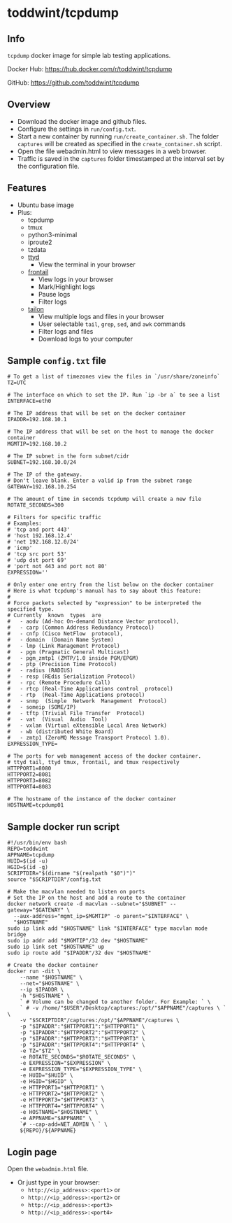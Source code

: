# toddwint/tcpdump

## Info

`tcpdump` docker image for simple lab testing applications.

Docker Hub: <https://hub.docker.com/r/toddwint/tcpdump>

GitHub: <https://github.com/toddwint/tcpdump>


## Overview

- Download the docker image and github files.
- Configure the settings in `run/config.txt`.
- Start a new container by running `run/create_container.sh`. The folder `captures` will be created as specified in the `create_container.sh` script.
- Open the file webadmin.html to view messages in a web browser.
- Traffic is saved in the `captures` folder timestamped at the interval set by the configuration file.


## Features

- Ubuntu base image
- Plus:
  - tcpdump
  - tmux
  - python3-minimal
  - iproute2
  - tzdata
  - [ttyd](https://github.com/tsl0922/ttyd)
    - View the terminal in your browser
  - [frontail](https://github.com/mthenw/frontail)
    - View logs in your browser
    - Mark/Highlight logs
    - Pause logs
    - Filter logs
  - [tailon](https://github.com/gvalkov/tailon)
    - View multiple logs and files in your browser
    - User selectable `tail`, `grep`, `sed`, and `awk` commands
    - Filter logs and files
    - Download logs to your computer


## Sample `config.txt` file

```
# To get a list of timezones view the files in `/usr/share/zoneinfo`
TZ=UTC

# The interface on which to set the IP. Run `ip -br a` to see a list
INTERFACE=eth0

# The IP address that will be set on the docker container
IPADDR=192.168.10.1

# The IP address that will be set on the host to manage the docker container
MGMTIP=192.168.10.2

# The IP subnet in the form subnet/cidr
SUBNET=192.168.10.0/24

# The IP of the gateway. 
# Don't leave blank. Enter a valid ip from the subnet range
GATEWAY=192.168.10.254

# The amount of time in seconds tcpdump will create a new file
ROTATE_SECONDS=300

# Filters for specific traffic
# Examples:
# 'tcp and port 443'
# 'host 192.168.12.4'
# 'net 192.168.12.0/24'
# 'icmp'
# 'tcp src port 53'
# 'udp dst port 69'
# 'port not 443 and port not 80'
EXPRESSION=''

# Only enter one entry from the list below on the docker container
# Here is what tcpdump's manual has to say about this feature:
#
# Force packets selected by "expression" to be interpreted the specified type.
# Currently  known  types  are  
#   - aodv (Ad-hoc On-demand Distance Vector protocol),
#   - carp (Common Address Redundancy Protocol)
#   - cnfp (Cisco NetFlow  protocol),
#   - domain  (Domain Name System)
#   - lmp (Link Management Protocol)
#   - pgm (Pragmatic General Multicast)
#   - pgm_zmtp1 (ZMTP/1.0 inside PGM/EPGM)
#   - ptp (Precision Time Protocol)
#   - radius (RADIUS)
#   - resp (REdis Serialization Protocol)
#   - rpc (Remote Procedure Call)
#   - rtcp (Real-Time Applications control  protocol)
#   - rtp  (Real-Time Applications protocol)
#   - snmp  (Simple  Network  Management  Protocol)
#   - someip (SOME/IP)
#   - tftp (Trivial File Transfer  Protocol)
#   - vat  (Visual  Audio  Tool)
#   - vxlan (Virtual eXtensible Local Area Network)
#   - wb (distributed White Board)
#   - zmtp1 (ZeroMQ Message Transport Protocol 1.0).
EXPRESSION_TYPE=

# The ports for web management access of the docker container.
# ttyd tail, ttyd tmux, frontail, and tmux respectively
HTTPPORT1=8080
HTTPPORT2=8081
HTTPPORT3=8082
HTTPPORT4=8083

# The hostname of the instance of the docker container
HOSTNAME=tcpdump01
```


## Sample docker run script

```
#!/usr/bin/env bash
REPO=toddwint
APPNAME=tcpdump
HUID=$(id -u)
HGID=$(id -g)
SCRIPTDIR="$(dirname "$(realpath "$0")")"
source "$SCRIPTDIR"/config.txt

# Make the macvlan needed to listen on ports
# Set the IP on the host and add a route to the container
docker network create -d macvlan --subnet="$SUBNET" --gateway="$GATEWAY" \
  --aux-address="mgmt_ip=$MGMTIP" -o parent="$INTERFACE" \
  "$HOSTNAME"
sudo ip link add "$HOSTNAME" link "$INTERFACE" type macvlan mode bridge
sudo ip addr add "$MGMTIP"/32 dev "$HOSTNAME"
sudo ip link set "$HOSTNAME" up
sudo ip route add "$IPADDR"/32 dev "$HOSTNAME"

# Create the docker container
docker run -dit \
    --name "$HOSTNAME" \
    --net="$HOSTNAME" \
    --ip $IPADDR \
    -h "$HOSTNAME" \
    ` # Volume can be changed to another folder. For Example: ` \
    ` # -v /home/"$USER"/Desktop/captures:/opt/"$APPNAME"/captures \ ` \
    -v "$SCRIPTDIR"/captures:/opt/"$APPNAME"/captures \
    -p "$IPADDR":"$HTTPPORT1":"$HTTPPORT1" \
    -p "$IPADDR":"$HTTPPORT2":"$HTTPPORT2" \
    -p "$IPADDR":"$HTTPPORT3":"$HTTPPORT3" \
    -p "$IPADDR":"$HTTPPORT4":"$HTTPPORT4" \
    -e TZ="$TZ" \
    -e ROTATE_SECONDS="$ROTATE_SECONDS" \
    -e EXPRESSION="$EXPRESSION" \
    -e EXPRESSION_TYPE="$EXPRESSION_TYPE" \
    -e HUID="$HUID" \
    -e HGID="$HGID" \
    -e HTTPPORT1="$HTTPPORT1" \
    -e HTTPPORT2="$HTTPPORT2" \
    -e HTTPPORT3="$HTTPPORT3" \
    -e HTTPPORT4="$HTTPPORT4" \
    -e HOSTNAME="$HOSTNAME" \
    -e APPNAME="$APPNAME" \
    `# --cap-add=NET_ADMIN \ ` \
    ${REPO}/${APPNAME}
```


## Login page

Open the `webadmin.html` file.

- Or just type in your browser: 
  - `http://<ip_address>:<port1>` or
  - `http://<ip_address>:<port2>` or
  - `http://<ip_address>:<port3>`
  - `http://<ip_address>:<port4>`
